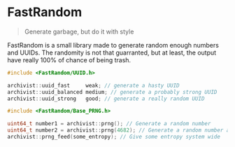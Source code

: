 # FastRandom

> Generate garbage, but do it with style

FastRandom is a small library made to generate random enough numbers and UUIDs. The randomity is not that guarranted, but at least, the output have really 100% of chance of being trash.

```c++
#include <FastRandom/UUID.h>

archivist::uuid_fast     weak; // generate a hasty UUID
archivist::uuid_balanced medium; // generate a probably strong UUID
archivist::uuid_strong   good; // generate a really random UUID
```

```c++
#include <FastRandom/Base_PRNG.h>

uint64_t number1 = archivist::prng(); // Generate a random number
uint64_t number2 = archivist::prng(4682); // Generate a random number and mixes some entropy (thread wide)
archivist::prng_feed(some_entropy); // Give some entropy system wide
```
